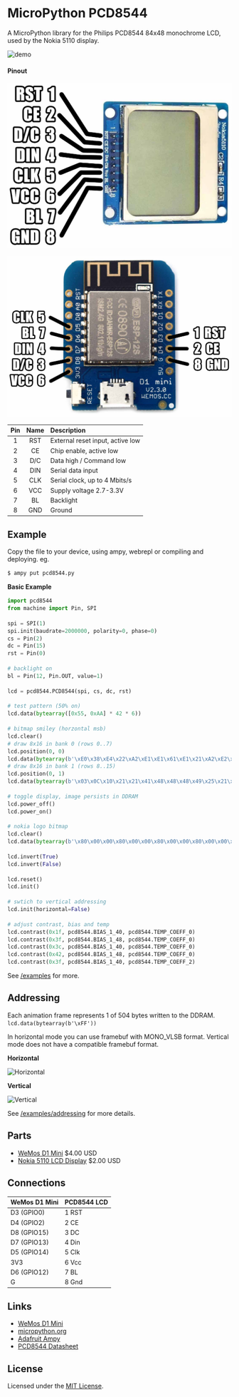 # MicroPython PCD8544

A MicroPython library for the Philips PCD8544 84x48 monochrome LCD, used by the Nokia 5110 display.

![demo](docs/demo.jpg)

#### Pinout

![demo](docs/nokia5110_pinout.jpg)

![demo](docs/esp8266_pinout.jpg)

Pin | Name | Description
:--:|:----:|:--------------------------------
1   | RST  | External reset input, active low
2   | CE   | Chip enable, active low
3   | D/C  | Data high / Command low
4   | DIN  | Serial data input
5   | CLK  | Serial clock, up to 4 Mbits/s
6   | VCC  | Supply voltage 2.7-3.3V
7   | BL   | Backlight
8   | GND  | Ground

## Example

Copy the file to your device, using ampy, webrepl or compiling and deploying. eg.

```bash
$ ampy put pcd8544.py
```

**Basic Example**

```python
import pcd8544
from machine import Pin, SPI

spi = SPI(1)
spi.init(baudrate=2000000, polarity=0, phase=0)
cs = Pin(2)
dc = Pin(15)
rst = Pin(0)

# backlight on
bl = Pin(12, Pin.OUT, value=1)

lcd = pcd8544.PCD8544(spi, cs, dc, rst)

# test pattern (50% on)
lcd.data(bytearray([0x55, 0xAA] * 42 * 6))

# bitmap smiley (horzontal msb)
lcd.clear()
# draw 8x16 in bank 0 (rows 0..7)
lcd.position(0, 0)
lcd.data(bytearray(b'\xE0\x38\xE4\x22\xA2\xE1\xE1\x61\xE1\x21\xA2\xE2\xE4\x38\xE0\x00'))
# draw 8x16 in bank 1 (rows 8..15)
lcd.position(0, 1)
lcd.data(bytearray(b'\x03\x0C\x10\x21\x21\x41\x48\x48\x48\x49\x25\x21\x10\x0C\x03\x00'))

# toggle display, image persists in DDRAM
lcd.power_off()
lcd.power_on()

# nokia logo bitmap
lcd.clear()
lcd.data(bytearray(b'\x80\x00\x00\x80\x00\x00\x80\x00\x00\x80\x00\x00\x80\x00\x00\x80\x00\x00\x80\x80\x40\x40\x40\x80\x80\xC0\xC0\x40\xC0\xA0\xE0\xC0\xE0\xE0\xF0\xF0\xF8\xF8\xF8\xFC\xFC\xFE\xEE\xF4\xF0\xF0\x70\x30\x00\x80\x00\x00\x80\x00\x0C\x9C\x1C\x38\xB8\x38\x38\xB8\xF8\xF0\xF0\xF0\xF0\xF0\xF0\xF0\xF0\xF0\xF0\xF0\xF0\xF0\xF0\xF0\xF0\xF0\xF8\xF8\xF8\xF8\x88\x20\x8A\x20\x08\x22\x08\x00\x0A\x00\x00\x02\x80\x71\xBA\xDA\xFD\xDD\xED\xDE\xEE\xF7\xFF\xFB\xFD\xFD\xFE\xFF\x7F\x3F\x1F\x9F\x3F\x7F\x6F\x0F\xAF\x1F\xBF\x3E\x3C\x7A\x78\x70\x22\x88\xA0\x2A\x80\x08\x62\xE0\xE0\xF2\xF0\x58\xDA\xF8\xFC\x92\xFE\xFF\xFF\xD3\xFF\xFD\xF3\xE1\xF0\xF9\x7F\xBF\x3F\x8F\x2F\x4F\xAF\x0F\x4F\xA7\x0F\xAF\x87\x2F\x82\x80\x20\xC0\x80\x80\x50\x40\xC4\xD0\xA0\xE8\xE4\xEA\xFF\xFB\xFD\xFF\xFF\xFF\xFF\xFF\xEF\x4F\x27\x53\xA8\x54\x29\x4A\xB5\x82\xAC\xA1\x8A\xB6\x50\x4D\x32\xA4\x4A\xB4\xA9\x4A\x52\xB4\xAA\x45\xA8\xDA\x22\xAC\xD2\x2A\x52\xA8\x52\x4C\xB0\xAD\x43\x5B\xB3\x45\xA8\x5B\xA3\xAB\x55\xA8\x52\x54\xA9\x56\xA8\x45\xBA\xA4\x49\x5A\xA2\x54\xAA\x52\xFE\xFF\xFF\xFE\xFD\xFF\xFF\xFF\xFE\xFF\xFF\xFF\xFF\xFF\xFF\xFF\xFF\xFF\xFF\xFF\xFF\x7F\xFF\xFE\xBF\x7F\xBF\xBF\xFF\xDF\xBF\x5F\xDF\x7F\xDF\x7F\xDF\xAF\x7F\xEE\x8E\xF1\x6E\x99\xF7\x6A\xDD\xB2\x6E\xD5\x7A\xD7\xAC\x75\xDB\x6D\xD5\x7A\xD7\xAC\x7B\xE5\xDE\xA9\x77\xDA\xB5\xEE\x59\xB6\xEB\xDD\xB6\x69\xD6\xBF\xE8\x55\xEF\xB9\xD6\xED\xB5\x5B\xAB\xFF\xFD\xF7\xFF\x01\x01\x01\x01\xE1\xC1\x81\x03\x05\x0F\x1D\x2F\x7E\x01\x00\x01\x01\xFF\xFE\x03\x01\x01\x00\xF1\xF0\xF1\x71\xF1\xF1\xB1\xF1\x01\x01\x01\x03\xFE\xFF\x01\x01\x01\x01\xBE\x1B\x0D\x07\x03\x41\xE1\xF1\xF9\x6D\xFF\xFF\x00\x01\x01\x01\xFF\xFF\xEB\x3E\x0D\x03\x01\x41\x71\x70\x41\x01\x03\x0E\x3B\xEF\xFE\xFB\xEE\x7D\xF7\xFF\xFF\xFF\xFF\xFE\xFF\xF0\xF0\xF0\xF0\xFF\xFF\xFF\xFF\xFE\xFC\xF8\xF0\xF0\xF0\xF0\xF0\xF0\xFF\xFF\xF8\xF0\xF0\xF0\xF1\xF1\xF1\xF1\xF1\xF1\xF1\xF1\xF0\xF0\xF0\xF8\xFF\xFF\xF0\xF0\xF0\xF0\xFF\xFF\xFE\xFC\xF8\xF0\xF0\xF1\xF3\xF7\xFF\xFF\xF0\xF0\xF0\xF0\xFF\xF3\xF0\xF0\xF0\xFC\xFC\xFC\xFC\xFC\xFC\xFC\xFC\xF0\xF0\xF0\xF3\xFF\xFF\xFF\xFF\xFF'))

lcd.invert(True)
lcd.invert(False)

lcd.reset()
lcd.init()

# swtich to vertical addressing
lcd.init(horizontal=False)

# adjust contrast, bias and temp
lcd.contrast(0x1f, pcd8544.BIAS_1_40, pcd8544.TEMP_COEFF_0)
lcd.contrast(0x3f, pcd8544.BIAS_1_48, pcd8544.TEMP_COEFF_0)
lcd.contrast(0x3c, pcd8544.BIAS_1_40, pcd8544.TEMP_COEFF_0)
lcd.contrast(0x42, pcd8544.BIAS_1_48, pcd8544.TEMP_COEFF_0)
lcd.contrast(0x3f, pcd8544.BIAS_1_40, pcd8544.TEMP_COEFF_2)
```

See [/examples](/examples) for more.

## Addressing

Each animation frame represents 1 of 504 bytes written to the DDRAM. `lcd.data(bytearray(b'\xFF'))`

In horizontal mode you can use framebuf with MONO_VLSB format. Vertical mode does not have a compatible framebuf format.

**Horizontal**

![Horizontal](docs/pcd8544-horizontal.gif)

**Vertical**

![Vertical](docs/pcd8544-vertical.gif)

See [/examples/addressing](/examples/addressing) for more details.

## Parts

* [WeMos D1 Mini](https://www.aliexpress.com/store/product/D1-mini-Mini-NodeMcu-4M-bytes-Lua-WIFI-Internet-of-Things-development-board-based-ESP8266/1331105_32529101036.html) $4.00 USD
* [Nokia 5110 LCD Display](https://www.aliexpress.com/item/1pcs-High-Quality-84-48-84x48-LCD-Module-White-backlight-adapter-PCB-for-Nokia-5110-for/32609308327.html) $2.00 USD

## Connections

WeMos D1 Mini | PCD8544 LCD
------------- | ----------
D3 (GPIO0)    | 1 RST
D4 (GPIO2)    | 2 CE
D8 (GPIO15)   | 3 DC
D7 (GPIO13)   | 4 Din
D5 (GPIO14)   | 5 Clk
3V3           | 6 Vcc
D6 (GPIO12)   | 7 BL
G             | 8 Gnd

## Links

* [WeMos D1 Mini](https://wiki.wemos.cc/products:d1:d1_mini)
* [micropython.org](http://micropython.org)
* [Adafruit Ampy](https://learn.adafruit.com/micropython-basics-load-files-and-run-code/install-ampy)
* [PCD8544 Datasheet](docs/PCD8544.pdf)

## License

Licensed under the [MIT License](http://opensource.org/licenses/MIT).
